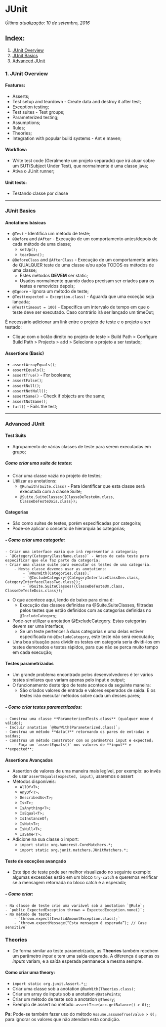 # JUnit
<i>Última atualização: 10 de setembro, 2016 </i>

## Index:
1. [JUnit Overview](#overview)
2. [JUnit Basics](#basics)
3. [Advanced JUnit](#advanced)

### 1. <a name="overview"></a>JUnit Overview

#### Features:
- Asserts;
- Test setup and teardown - Create data and destroy it after test;
- Exception testing;
- Test suites - Test groups;
- Parameterized testing;
- Assumptions;
- Rules;
- Theories;
- Integration with popular build systems - Ant e maven;

#### Workflow:

- Write test code (Geralmente um projeto separado) que irá atuar sobre um SUT(Subject Under Test), que normalmente é uma classe java;
- Ativa o JUnit runner;

#### Unit tests:

- Testando classe por classe

<hr>

### <a name="basics"></a>JUnit Basics

#### Anotations básicas
- `@Test` - Identifica um método de teste;
- `@Before` and `@After` - Execução de um comportamento antes/depois de cada método de uma classe;
    - `setUp();`
    - `tearDown();`
- `@BeforeClass` and `@AfterClass` - Execução de um comportamente antes de QUALQUER teste de uma classe e/ou após TODOS os métodos de uma classe;
    - Estes métodos **DEVEM** ser static;
    - Usados normalmente quando dados precisam ser criados para os testes e removidos depois;
- `@Ignore` - Ignora um método de teste;
- `@Test(expected = Exception.class)` - Aguarda que uma exceção seja lançada;
- `@Test(timeout = 100)` - Especifica um intervalo de tempo em que o teste deve ser executado. Caso contrário irá ser lançado um timeOut;

É necessário adicionar um link entre o projeto de teste e o projeto a ser testado:

- Clique com o botão direito no projeto de teste > Build Path > Configure Build Path > Projects > add > Selecione o projeto a ser testado;

#### Assertions (Basic)

- `assertArrayEquals()`;
- `assertEquals()`;
- `assertTrue()` - For booleans;
- `assertFalse()`;
- `assertNull()`;
- `assertNotNull()`;
- `assertSame()` - Check if objects are the same;
- `assertNotSame()`;
- `fail()` - Fails the test;

<hr>

### <a name="advanced"></a>Advanced JUnit
#### Test Suits
* Agrupamento de várias classes de teste para serem executadas em grupo;

##### Como criar uma suite de testes:

- Criar uma classe vazia no projeto de testes;
- Utilizar as anotations:
    - `@Runwith(Suite.class)` - Para identificar que esta classe será executada com a classe Suite;
    - `@Suite.SuiteClasses({ClasseDeTesteUm.class, ClasseDeTesteDois.class});`

#### Categorias

- São como suites de testes, porém especificadas por categoira;
- Pode-se aplicar o conceito de hierarquia às categorias;
##### - Como criar uma categoria:
    - Criar uma interface vazia que irá representar a categoria;
    - `@Category(CategoryClassName.class)` - Antes de cada teste para especificar que ele faz parte da categoria;
    - Criar uma classe suite para executar os testes de uma categoria.
        - Nesta classe devemos usar as anotations:
            - `@RunWith(Categories.class);`
            - `@IncludeCategory({CategoryInterfaceClassOne.class, CategoryInterfaceClassTwo.class});`
            - `@Suite.SuiteClasses({ClasseDeTesteUm.class, ClasseDeTesteDois.class});`
- O que acontece aqui, lendo de baixo para cima é:
    - Execução das classes definidas na @Suite.SuiteClasses, filtradas pelos testes que estão definidos com as categorias definidas no `@IncludeCategory`;
- Pode-ser utilizar a anotation @ExcludeCategory. Estas categorias devem ser uma interface;
    - Se um teste pertencer à duas categorias e uma delas estiver especificada no `@ExcludeCategory`, este teste não será executado;
- Uma boa situação para dividir os testes em categoria seria dividi-los em testes demorados e testes rápidos, para que não se perca muito tempo em cada execução;

#### Testes parametrizados

- Um grande problema encontrado pelos desenvolvedores é ter vários testes similares que variam apenas pelo input e output;
- O funcionamento deste tipo de teste acontece da seguinte maneira:
    - São criados valores de entrada e valores esperados de saída. E os testes irão executar métodos sobre cada um desses pares;
##### - Como criar testes parametrizados:
    - Construa uma classe **ParameterizedTests.class** (qualquer nome é válido);
    - Incluir anotation `@RunWith(Parameterized.class)`;
    - Construa um método **data()** retornando os pares de entradas e saídas;
    - Construa um método construtor com os parâmetros input e expected;
        - Faça um `assertEquals()` nos valores de **input** e **expected**;

#### Assertions Avançados

- Assertion de valores de uma maneira mais legível, por exemplo: ao invês de usar `assertEquals(expected, input)`, usaremos o assert
- Métodos disponíveis:
    - `AllOf<T>;`
    - `AnyOf<T>;`
    - `DescribedAs<T>;`
    - `Is<T>;`
    - `IsAnything<T>;`
    - `IsEqual<T>;`
    - `IsInstanceOf;`
    - `IsNot<T>;`
    - `IsNull<T>;`
    - `IsSame<T>;`
- Adicione na sua classe o import:
    - `import static org.hamcrest.CoreMatchers.*;`
    - `import static org.junit.matchers.JUnitMatchers.*;`

#### Teste de exceções avançado

- Este tipo de teste pode ser melhor visualizado no seguinte exemplo: algumas excessões estão em um bloco `try-catc`h e queremos verificar se a mensagem retornada no bloco catch é a esperada;
##### - Como criar:
    - Na classe de teste crie uma variável sob a anotation `@Rule`;
    - `public ExpectedException thrown = ExpectedException.none()`;
    - No método de teste:
        - `thrown.expect(InvalidAmountException.class);`
        - `thrown.expectMessage(“Esta mensagem é esperada”); // Case sensitive`

### Theories

-	De forma similar ao teste parametrizado, as **Theories** também recebem um parâmetro *input* e tem uma saída esperada. A diferença é apenas os *inputs* variam, e a saída esperada permanece a mesma sempre.

#### Como criar uma theory:

- `import static org.junit.Assert.*;`;
- Criar uma classe sob a anotation `@RunWith(Theories.class)`;
- Criar um array de inputs sob a anotation `@DataPoints`;
- Criar um método de teste sob a anotation `@Theory`;
- Exemplo de assert no método: `assertTrue(acc.getBalance() > 0);`;

**Ps:** Pode-se também fazer uso do método `Assume.assumeTrue(value > 0);` para ignorar os valores que não atendam esta condição.
